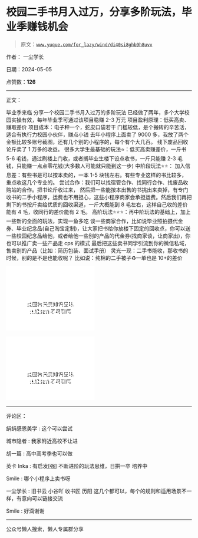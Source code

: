 # 校园二手书月入过万，分享多阶玩法，毕业季赚钱机会

> 原文：[`www.yuque.com/for_lazy/wind/di40si8ghb9h8uvv`](https://www.yuque.com/for_lazy/wind/di40si8ghb9h8uvv)

作者： 一尘学长

日期：2024-05-05

点赞数：**126**

* * *

正文：

毕业季来临 分享一个校园二手书月入过万的多阶玩法 已经做了两年，多个大学校园实操有效，每年毕业季可通过该项目稳赚 2-3 万元 项目盈利原理：低买高卖、赚取差价
项目成本：电子秤一个，蛇皮口袋若干 门槛较低，是个搬砖的辛苦活，适合有执行力校园小伙伴，赚点小钱
去年小程序上面卖了 9000 多，我放了两个金额比较多账号截图，还有几个别的小程序的，每个有个大几百。 线下废品回收论斤卖了 1 万多的收益。
很多大学生最基础的玩法⭐：低买高卖赚差价，一斤书 5-6 毛钱，通过刷楼上门收，或者搁毕业生楼下设点收书，一斤只能赚 2-3 毛钱，只能赚一点点零花钱(大多数人可能就只能到这一步)
中阶段玩法⭐⭐： 加入信息差：有些书是可以按本卖的，一本 1-5 块钱左右。有些专业这样的书比较多，重点收这几个专业的。
尝试合作：我们可以找宿管合作、找同行合作、找废品收购站的合作。把书论斤收过来，
然后把一些能按本出售的书挑出来卖掉，有专门收书的二手小程序，运费也不用担心，这些小程序商家会承担运费。然后我们再把剩下的书按斤卖给优质的回收渠道，一斤大概能到 8 毛左右，这样自己收的差价能有 4 毛，收同行的差价能有 2 毛。
高阶玩法⭐⭐⭐：再中阶玩法的基础上，加上一些新的全面的玩法，实现一鱼多吃
谈一些商家合作，比如说毕业照拍摄代金券、毕业纪念品(自己淘宝定制)，让大家把书给你放楼下固定的回收点，你可以送一些校园纪念品给他，或者给他一些别的产品的代金券(找商家谈，让商家出)，你也可以推广卖一些产品走 cps 的模式
最后把这些卖书同学引流到你的微信私域，售卖别的产品（比如：简历包装、面试手册） 灵光一现：二手书能收，那收书的时候，别的是不是也能收呢？
比如说：纯棉的二手被子♻️一单也是 10+的差价

![](img/7e620d0c386d8a0b6070b75d8962de0d.png)

![](img/4983418963a2de7cbdf06483110800b5.png)

* * *

评论区：

绢绢感恩美学 : 这个可以尝试

城市隐者 : 我家附近高校不让进

胡一篇 : 高中高考季也可以做

英卡 Inka : 有启发[强] 不断进阶的玩法思维，日拱一卒 培养中

Smile : 哪个小程序上卖书呀

一尘学长 : 旧书云 小谷吖 收书匠 历阳 这几个都可以，每个的规则和适用场景不一样，有意向可以链接交流

Smile : 好滴谢谢

* * *

公众号懒人搜索，懒人专属群分享